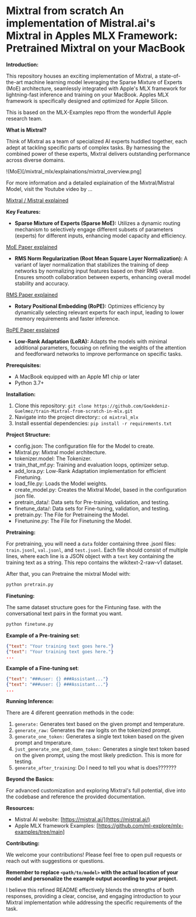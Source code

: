 # **Mixtral from scratch**  An implementation of Mistral.ai's Mixtral in Apples MLX Framework: Pretrained Mixtral on your MacBook

**Introduction:**

This repository houses an exciting implementation of Mixtral, a state-of-the-art machine learning model leveraging the Sparse Mixture of Experts (MoE) architecture, seamlessly integrated with Apple's MLX framework for lightning-fast inference and training on your MacBook. Apples MLX framework is specifically designed and optimized for Apple Silicon.

This is based on the MLX-Examples repo ffrom the wonderfull Apple research team.

**What is Mixtral?**

Think of Mixtral as a team of specialized AI experts huddled together, each adept at tackling specific parts of complex tasks. By harnessing the combined power of these experts, Mixtral delivers outstanding performance across diverse domains.

!(MoE)[/mixtral_mlx/explainations/mixtral_overview.png]

For more information and a detailed explaination of the Mixtral/Mistral Model, visit the Youtube video by ...

[Mixtral / Mistral explained](https://youtu.be/UiX8K-xBUpE?si=bKlUWhjl0_lJEsjF)

**Key Features:**

- **Sparse Mixture of Experts (Sparse MoE):** Utilizes a dynamic routing mechanism to selectively engage different subsets of parameters (experts) for different inputs, enhancing model capacity and efficiency.

[MoE Paper explained](https://arxiv.org/pdf/2401.04088.pdf)

- **RMS Norm Regularization (Root Mean Square Layer Normalization):** A variant of layer normalization that stabilizes the training of deep networks by normalizing input features based on their RMS value. Ensures smooth collaboration between experts, enhancing overall model stability and accuracy.

[RMS Paper explained](https://arxiv.org/pdf/1910.07467.pdf)

- **Rotary Positional Embedding (RoPE):** Optimizes efficiency by dynamically selecting relevant experts for each input, leading to lower memory requirements and faster inference.

[RoPE Paper explained](https://arxiv.org/pdf/2104.09864.pdf)

- **Low-Rank Adaptation (LoRA):** Adapts the models with minimal additional parameters, focusing on refining the weights of the attention and feedforward networks to improve performance on specific tasks.

**Prerequisites:**

- A MacBook equipped with an Apple M1 chip or later
- Python 3.7+

**Installation:**

1. Clone this repository: `git clone https://github.com/Goekdeniz-Guelmez/train-Mixtral-from-scratch-in-mlx.git`
2. Navigate into the project directory:: `cd mixtral_mlx`
2. Install essential dependencies: `pip install -r requirements.txt`

**Project Structure:**

- config.json: The configuration file for the Model to create.
- Mixtral.py: Mixtral model architecture.
- tokenizer.model: The Tokenizer.
- train_that_mf.py: Training and evaluation loops, optimizer setup.
- add_lora.py: Low-Rank Adaptation implementation for efficient Finetuning.
- load_file.py: Loads the Model weights.
- create_model.py: Creates the Mixtral Model, based in the configuration json file.
- pretrain_data/: Data sets for Pre-training, validation, and testing.
- finetune_data/: Data sets for Fine-tuning, validation, and testing.
- pretrain.py: The File for Pretraineing the Model.
- Finetunine.py: The File for Finetuning the Model.

**Pretraining:**

For pretraining, you will need a `data` folder containing three .jsonl files: `train.jsonl`, `val.jsonl`, and `test.jsonl`. Each file should consist of multiple lines, where each line is a JSON object with a `text` key containing the training text as a string. This repo contains the wikitext-2-raw-v1 dataset.

After that, you can Pretraine the mixtral Model with:

```sh
python pretrain.py
```

**Finetuning:**

The same dataset structure goes for the Fintuning fase. with the conversational text pairs in the format you want.

```sh
python finetune.py
```

**Example of a Pre-training set**:
```json
{"text": "Your training text goes here."}
{"text": "Your training text goes here."}
...
```

**Example of a Fine-tuning set**:
```json
{"text": "###user: {} ###Assistant..."}
{"text": "###user: {} ###Assistant..."}
...
```

**Running Inference:**

There are 4 diferent geenration methods in the code:

1. `generate:` Generates text based on the given prompt and temperature.
2. `generate_raw:` Generates the raw logits on the tokenized prompt.
3. `generate_one_token:` Generates a single text token based on the given prompt and tmperature.
4. `just_generate_one_god_damn_token:` Generates a single text token based on the given prompt, using the most likely prediction. This is more for testing.
5. `generate_after_training`: Do I need to tell you what is does???????

**Beyond the Basics:**

For advanced customization and exploring Mixtral's full potential, dive into the codebase and reference the provided documentation.

**Resources:**

- Mistral AI website: [https://mistral.ai/](https://mistral.ai/)
- Apple MLX framework Examples: [https://github.com/ml-explore/mlx-examples/tree/main]

**Contributing:**

We welcome your contributions! Please feel free to open pull requests or reach out with suggestions or questions.

**Remember to replace `<path/to/model>` with the actual location of your model and personalize the example output according to your project.**

I believe this refined README effectively blends the strengths of both responses, providing a clear, concise, and engaging introduction to your Mixtral implementation while addressing the specific requirements of the task.
